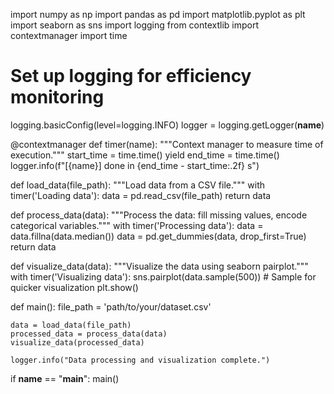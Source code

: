 import numpy as np
import pandas as pd
import matplotlib.pyplot as plt
import seaborn as sns
import logging
from contextlib import contextmanager
import time

# Set up logging for efficiency monitoring
logging.basicConfig(level=logging.INFO)
logger = logging.getLogger(__name__)

@contextmanager
def timer(name):
    """Context manager to measure time of execution."""
    start_time = time.time()
    yield
    end_time = time.time()
    logger.info(f"[{name}] done in {end_time - start_time:.2f} s")

def load_data(file_path):
    """Load data from a CSV file."""
    with timer('Loading data'):
        data = pd.read_csv(file_path)
    return data

def process_data(data):
    """Process the data: fill missing values, encode categorical variables."""
    with timer('Processing data'):
        data = data.fillna(data.median())
        data = pd.get_dummies(data, drop_first=True)
    return data

def visualize_data(data):
    """Visualize the data using seaborn pairplot."""
    with timer('Visualizing data'):
        sns.pairplot(data.sample(500))  # Sample for quicker visualization
        plt.show()

def main():
    file_path = 'path/to/your/dataset.csv'
    
    data = load_data(file_path)
    processed_data = process_data(data)
    visualize_data(processed_data)

    logger.info("Data processing and visualization complete.")

if __name__ == "__main__":
    main()
